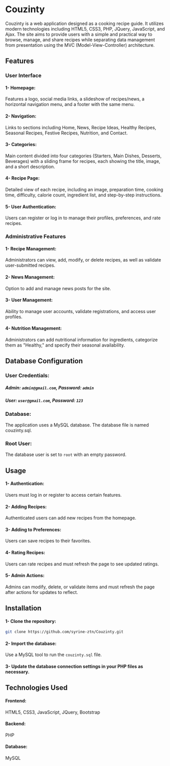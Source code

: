 # Couzinty

Couzinty is a web application designed as a cooking recipe guide. It utilizes modern technologies including HTML5, CSS3, PHP, JQuery, JavaScript, and Ajax. The site aims to provide users with a simple and practical way to browse, manage, and share recipes while separating data management from presentation using the MVC (Model-View-Controller) architecture.

## Features
### User Interface
#### 1- Homepage: 
Features a logo, social media links, a slideshow of recipes/news, a horizontal navigation menu, and a footer with the same menu.
#### 2- Navigation:
Links to sections including Home, News, Recipe Ideas, Healthy Recipes, Seasonal Recipes, Festive Recipes, Nutrition, and Contact.
#### 3- Categories:
Main content divided into four categories (Starters, Main Dishes, Desserts, Beverages) with a sliding frame for recipes, each showing the title, image, and a short description.
#### 4- Recipe Page:
Detailed view of each recipe, including an image, preparation time, cooking time, difficulty, calorie count, ingredient list, and step-by-step instructions.
#### 5- User Authentication:
Users can register or log in to manage their profiles, preferences, and rate recipes.

### Administrative Features

#### 1- Recipe Management: 
Administrators can view, add, modify, or delete recipes, as well as validate user-submitted recipes.
#### 2- News Management:
Option to add and manage news posts for the site.
#### 3- User Management:
Ability to manage user accounts, validate registrations, and access user profiles.
#### 4- Nutrition Management:
Administrators can add nutritional information for ingredients, categorize them as "Healthy," and specify their seasonal availability.

## Database Configuration

### User Credentials:
##### Admin: `admin@gmail.com`, Password: `admin`
##### User: `user@gmail.com`, Password: `123`
### Database: 
The application uses a MySQL database. The database file is named couzinty.sql.
### Root User:
The database user is set to `root` with an empty password.

## Usage

#### 1- Authentication:
Users must log in or register to access certain features.
#### 2- Adding Recipes:
Authenticated users can add new recipes from the homepage.
#### 3- Adding to Preferences:
Users can save recipes to their favorites.
#### 4- Rating Recipes:
Users can rate recipes and must refresh the page to see updated ratings.
#### 5- Admin Actions:
Admins can modify, delete, or validate items and must refresh the page after actions for updates to reflect.

## Installation

#### 1- Clone the repository:
```bash
git clone https://github.com/syrine-ztn/Couzinty.git
```
#### 2- Import the database:
Use a MySQL tool to run the `couzinty.sql` file.
#### 3- Update the database connection settings in your PHP files as necessary.

## Technologies Used

#### Frontend:
HTML5, CSS3, JavaScript, JQuery, Bootstrap
#### Backend:
PHP
#### Database: 
MySQL